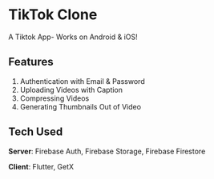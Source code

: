 # TikTok Clone

A Tiktok App- Works on Android & iOS!

## Features
1. Authentication with Email & Password
2. Uploading Videos with Caption
3. Compressing Videos
4. Generating Thumbnails Out of Video

## Tech Used
**Server**: Firebase Auth, Firebase Storage, Firebase Firestore

**Client**: Flutter, GetX
